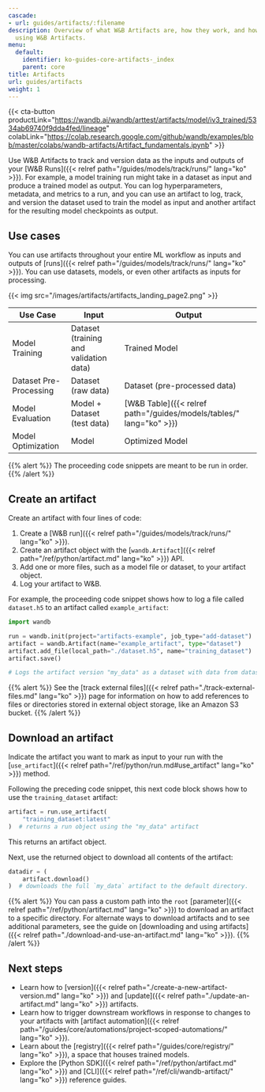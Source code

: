 ```yaml
---
cascade:
- url: guides/artifacts/:filename
description: Overview of what W&B Artifacts are, how they work, and how to get started
  using W&B Artifacts.
menu:
  default:
    identifier: ko-guides-core-artifacts-_index
    parent: core
title: Artifacts
url: guides/artifacts
weight: 1
---
```


{{< cta-button productLink="https://wandb.ai/wandb/arttest/artifacts/model/iv3_trained/5334ab69740f9dda4fed/lineage" colabLink="https://colab.research.google.com/github/wandb/examples/blob/master/colabs/wandb-artifacts/Artifact_fundamentals.ipynb" >}}

Use W&B Artifacts to track and version data as the inputs and outputs of your [W&B Runs]({{< relref path="/guides/models/track/runs/" lang="ko" >}}). For example, a model training run might take in a dataset as input and produce a trained model as output. You can log hyperparameters, metadata, and metrics to a run, and you can use an artifact to log, track, and version the dataset used to train the model as input and another artifact for the resulting model checkpoints as output.

## Use cases
You can use artifacts throughout your entire ML workflow as inputs and outputs of [runs]({{< relref path="/guides/models/track/runs/" lang="ko" >}}). You can use datasets, models, or even other artifacts as inputs for processing.

{{< img src="/images/artifacts/artifacts_landing_page2.png" >}}

| Use Case               | Input                       | Output                       |
|------------------------|-----------------------------|------------------------------|
| Model Training         | Dataset (training and validation data)     | Trained Model                |
| Dataset Pre-Processing | Dataset (raw data)          | Dataset (pre-processed data) |
| Model Evaluation       | Model + Dataset (test data) | [W&B Table]({{< relref path="/guides/models/tables/" lang="ko" >}})                        |
| Model Optimization     | Model                       | Optimized Model              |


{{% alert %}}
The proceeding code snippets are meant to be run in order.
{{% /alert %}}

## Create an artifact

Create an artifact with four lines of code:
1. Create a [W&B run]({{< relref path="/guides/models/track/runs/" lang="ko" >}}).
2. Create an artifact object with the [`wandb.Artifact`]({{< relref path="/ref/python/artifact.md" lang="ko" >}}) API.
3. Add one or more files, such as a model file or dataset, to your artifact object.
4. Log your artifact to W&B.

For example, the proceeding code snippet shows how to log a file called `dataset.h5` to an artifact called `example_artifact`:

```python
import wandb

run = wandb.init(project="artifacts-example", job_type="add-dataset")
artifact = wandb.Artifact(name="example_artifact", type="dataset")
artifact.add_file(local_path="./dataset.h5", name="training_dataset")
artifact.save()

# Logs the artifact version "my_data" as a dataset with data from dataset.h5
```

{{% alert %}}
See the [track external files]({{< relref path="./track-external-files.md" lang="ko" >}}) page for information on how to add references to files or directories stored in external object storage, like an Amazon S3 bucket. 
{{% /alert %}}

## Download an artifact
Indicate the artifact you want to mark as input to your run with the [`use_artifact`]({{< relref path="/ref/python/run.md#use_artifact" lang="ko" >}}) method.

Following the preceding code snippet, this next code block shows how to use the `training_dataset` artifact: 

```python
artifact = run.use_artifact(
    "training_dataset:latest"
)  # returns a run object using the "my_data" artifact
```
This returns an artifact object.

Next, use the returned object to download all contents of the artifact:

```python
datadir = (
    artifact.download()
)  # downloads the full `my_data` artifact to the default directory.
```

{{% alert %}}
You can pass a custom path into the `root` [parameter]({{< relref path="/ref/python/artifact.md" lang="ko" >}}) to download an artifact to a specific directory. For alternate ways to download artifacts and to see additional parameters, see the guide on [downloading and using artifacts]({{< relref path="./download-and-use-an-artifact.md" lang="ko" >}}).
{{% /alert %}}


## Next steps
* Learn how to [version]({{< relref path="./create-a-new-artifact-version.md" lang="ko" >}}) and [update]({{< relref path="./update-an-artifact.md" lang="ko" >}}) artifacts.
* Learn how to trigger downstream workflows in response to changes to your artifacts with [artifact automation]({{< relref path="/guides/core/automations/project-scoped-automations/" lang="ko" >}}).
* Learn about the [registry]({{< relref path="/guides/core/registry/" lang="ko" >}}), a space that houses trained models.
* Explore the [Python SDK]({{< relref path="/ref/python/artifact.md" lang="ko" >}}) and [CLI]({{< relref path="/ref/cli/wandb-artifact/" lang="ko" >}}) reference guides.